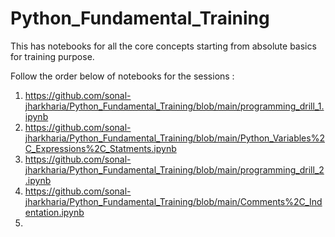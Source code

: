 # Python_Fundamental_Training
This has notebooks for all the core concepts starting from absolute basics for training purpose.

Follow the order below of notebooks for the sessions :
1. https://github.com/sonal-jharkharia/Python_Fundamental_Training/blob/main/programming_drill_1.ipynb
2. https://github.com/sonal-jharkharia/Python_Fundamental_Training/blob/main/Python_Variables%2C_Expressions%2C_Statments.ipynb
3. https://github.com/sonal-jharkharia/Python_Fundamental_Training/blob/main/programming_drill_2.ipynb
4. https://github.com/sonal-jharkharia/Python_Fundamental_Training/blob/main/Comments%2C_Indentation.ipynb
5.  
